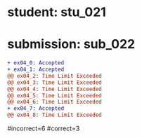 # student: stu_021
# submission: sub_022

```diff
+ ex04_0: Accepted
+ ex04_1: Accepted
@@ ex04_2: Time Limit Exceeded
@@ ex04_3: Time Limit Exceeded
@@ ex04_4: Time Limit Exceeded
@@ ex04_5: Time Limit Exceeded
@@ ex04_6: Time Limit Exceeded
+ ex04_7: Accepted
@@ ex04_8: Time Limit Exceeded
```
#incorrect=6
#correct=3

